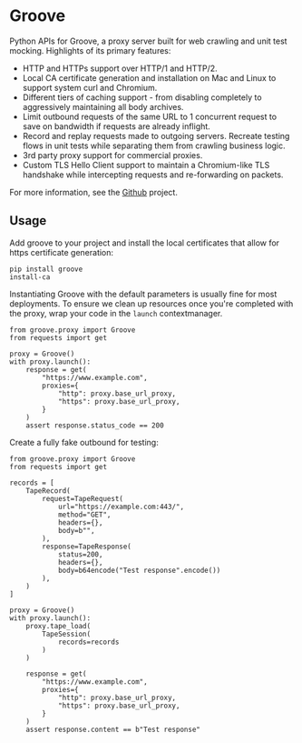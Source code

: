 # Groove

Python APIs for Groove, a proxy server built for web crawling and unit test mocking. Highlights of its primary features:

- HTTP and HTTPs support over HTTP/1 and HTTP/2.
- Local CA certificate generation and installation on Mac and Linux to support system curl and Chromium.
- Different tiers of caching support - from disabling completely to aggressively maintaining all body archives.
- Limit outbound requests of the same URL to 1 concurrent request to save on bandwidth if requests are already inflight.
- Record and replay requests made to outgoing servers. Recreate testing flows in unit tests while separating them from crawling business logic.
- 3rd party proxy support for commercial proxies.
- Custom TLS Hello Client support to maintain a Chromium-like TLS handshake while intercepting requests and re-forwarding on packets.

For more information, see the [Github](https://github.com/piercefreeman/grooveproxy) project.

## Usage

Add groove to your project and install the local certificates that allow for https certificate generation:

```
pip install groove
install-ca
```

Instantiating Groove with the default parameters is usually fine for most deployments. To ensure we clean up resources once you're completed with the proxy, wrap your code in the `launch` contextmanager.

```
from groove.proxy import Groove
from requests import get

proxy = Groove()
with proxy.launch():
    response = get(
        "https://www.example.com",
        proxies={
            "http": proxy.base_url_proxy,
            "https": proxy.base_url_proxy,
        }
    )
    assert response.status_code == 200
```

Create a fully fake outbound for testing:

```
from groove.proxy import Groove
from requests import get

records = [
    TapeRecord(
        request=TapeRequest(
            url="https://example.com:443/",
            method="GET",
            headers={},
            body=b"",
        ),
        response=TapeResponse(
            status=200,
            headers={},
            body=b64encode("Test response".encode())
        ),
    )
]

proxy = Groove()
with proxy.launch():
    proxy.tape_load(
        TapeSession(
            records=records
        )
    )

    response = get(
        "https://www.example.com",
        proxies={
            "http": proxy.base_url_proxy,
            "https": proxy.base_url_proxy,
        }
    )
    assert response.content == b"Test response"
```
